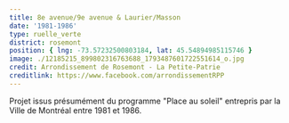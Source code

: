 ```yaml
---
title: 8e avenue/9e avenue & Laurier/Masson
date: '1981-1986'
type: ruelle_verte
district: rosemont
position: { lng: -73.57232500803184, lat: 45.54894985115746 }
image: ./12185215_899802316763688_1793487601722551614_o.jpg
credit: Arrondissement de Rosemont - La Petite-Patrie
creditlink: https://www.facebook.com/arrondissementRPP
---
```


Projet issus présumément du programme "Place au soleil" entrepris par la Ville de Montréal entre 1981 et 1986.

